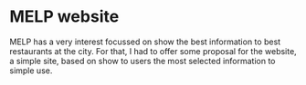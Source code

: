 # MELP website

MELP has a very interest focussed on show the best information to best restaurants at the city. For that, I had to offer some proposal for the website, a simple site, based on show to users the most selected information to simple use.